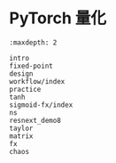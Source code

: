 # PyTorch 量化

```{toctree}
:maxdepth: 2

intro
fixed-point
design
workflow/index
practice
tanh
sigmoid-fx/index
ns
resnext_demo8
taylor
matrix
fx
chaos
```
